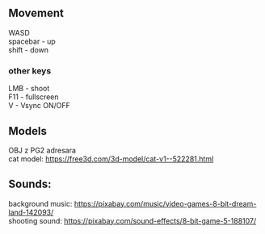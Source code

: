 ## Movement  
WASD  
spacebar - up  
shift - down  

### other keys  
LMB - shoot  
F11 - fullscreen  
V - Vsync ON/OFF  

## Models
OBJ z PG2 adresara  
cat model: https://free3d.com/3d-model/cat-v1--522281.html

## Sounds:  
background music: https://pixabay.com/music/video-games-8-bit-dream-land-142093/  
shooting sound: https://pixabay.com/sound-effects/8-bit-game-5-188107/
